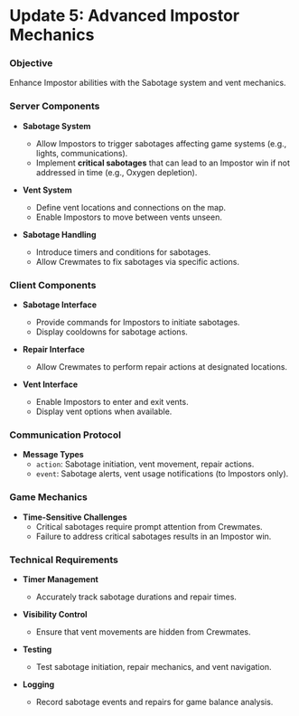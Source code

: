 # Update 5: Advanced Impostor Mechanics

### **Objective**

Enhance Impostor abilities with the Sabotage system and vent mechanics.

### **Server Components**

- **Sabotage System**
  - Allow Impostors to trigger sabotages affecting game systems (e.g., lights, communications).
  - Implement **critical sabotages** that can lead to an Impostor win if not addressed in time (e.g., Oxygen depletion).

- **Vent System**
  - Define vent locations and connections on the map.
  - Enable Impostors to move between vents unseen.

- **Sabotage Handling**
  - Introduce timers and conditions for sabotages.
  - Allow Crewmates to fix sabotages via specific actions.

### **Client Components**

- **Sabotage Interface**
  - Provide commands for Impostors to initiate sabotages.
  - Display cooldowns for sabotage actions.

- **Repair Interface**
  - Allow Crewmates to perform repair actions at designated locations.

- **Vent Interface**
  - Enable Impostors to enter and exit vents.
  - Display vent options when available.

### **Communication Protocol**

- **Message Types**
  - `action`: Sabotage initiation, vent movement, repair actions.
  - `event`: Sabotage alerts, vent usage notifications (to Impostors only).

### **Game Mechanics**

- **Time-Sensitive Challenges**
  - Critical sabotages require prompt attention from Crewmates.
  - Failure to address critical sabotages results in an Impostor win.

### **Technical Requirements**

- **Timer Management**
  - Accurately track sabotage durations and repair times.

- **Visibility Control**
  - Ensure that vent movements are hidden from Crewmates.

- **Testing**
  - Test sabotage initiation, repair mechanics, and vent navigation.

- **Logging**
  - Record sabotage events and repairs for game balance analysis. 